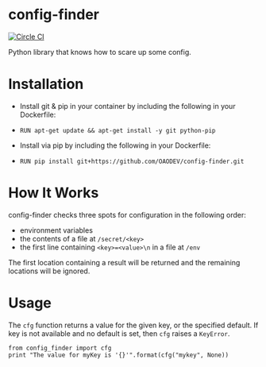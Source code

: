 # config-finder

[![Circle CI](https://circleci.com/gh/OAODEV/config-finder.svg?style=svg)](https://circleci.com/gh/OAODEV/config-finder)

Python library that knows how to scare up some config.

# Installation

* Install git & pip in your container by including the following in your Dockerfile:
 * `RUN apt-get update && apt-get install -y git python-pip`

* Install via pip by including the following in your Dockerfile:
 * `RUN pip install git+https://github.com/OAODEV/config-finder.git`

# How It Works

config-finder checks three spots for configuration in the following order:

* environment variables
* the contents of a file at `/secret/<key>`
* the first line containing `<key>=<value>\n` in a file at `/env`

The first location containing a result will be returned and the remaining locations will be ignored.


# Usage

The `cfg` function returns a value for the given key, or the specified default. If key is not available and no default is set, then `cfg` raises a `KeyError`.

```
from config_finder import cfg
print "The value for myKey is '{}'".format(cfg("mykey", None))
```
